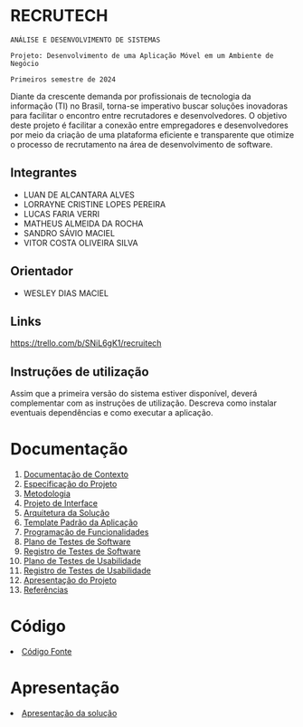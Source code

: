 # RECRUTECH

`ANÁLISE E DESENVOLVIMENTO DE SISTEMAS`

`Projeto: Desenvolvimento de uma Aplicação Móvel em um Ambiente de Negócio`

`Primeiros semestre de 2024`

Diante da crescente demanda por profissionais de tecnologia da informação (TI) no Brasil, torna-se imperativo buscar soluções inovadoras para facilitar o encontro entre recrutadores e desenvolvedores. O objetivo deste projeto é facilitar a conexão entre empregadores e desenvolvedores por meio da criação de uma plataforma eficiente e transparente que otimize o processo de recrutamento na área de desenvolvimento de software.

## Integrantes

* LUAN DE ALCANTARA ALVES
* LORRAYNE CRISTINE LOPES PEREIRA
* LUCAS FARIA VERRI
* MATHEUS ALMEIDA DA ROCHA 
* SANDRO SÁVIO MACIEL
* VITOR COSTA OLIVEIRA SILVA

## Orientador

* WESLEY DIAS MACIEL

## Links
https://trello.com/b/SNiL6gK1/recruitech

## Instruções de utilização

Assim que a primeira versão do sistema estiver disponível, deverá complementar com as instruções de utilização. Descreva como instalar eventuais dependências e como executar a aplicação.

# Documentação

<ol>
<li><a href="docs/01-Documentação de Contexto.md"> Documentação de Contexto</a></li>
<li><a href="docs/02-Especificação do Projeto.md"> Especificação do Projeto</a></li>
<li><a href="docs/03-Metodologia.md"> Metodologia</a></li>
<li><a href="docs/04-Projeto de Interface.md"> Projeto de Interface</a></li>
<li><a href="docs/05-Arquitetura da Solução.md"> Arquitetura da Solução</a></li>
<li><a href="docs/06-Template Padrão da Aplicação.md"> Template Padrão da Aplicação</a></li>
<li><a href="docs/07-Programação de Funcionalidades.md"> Programação de Funcionalidades</a></li>
<li><a href="docs/08-Plano de Testes de Software.md"> Plano de Testes de Software</a></li>
<li><a href="docs/09-Registro de Testes de Software.md"> Registro de Testes de Software</a></li>
<li><a href="docs/10-Plano de Testes de Usabilidade.md"> Plano de Testes de Usabilidade</a></li>
<li><a href="docs/11-Registro de Testes de Usabilidade.md"> Registro de Testes de Usabilidade</a></li>
<li><a href="docs/12-Apresentação do Projeto.md"> Apresentação do Projeto</a></li>
<li><a href="docs/13-Referências.md"> Referências</a></li>
</ol>

# Código

<li><a href="src/README.md"> Código Fonte</a></li>

# Apresentação

<li><a href="presentation/README.md"> Apresentação da solução</a></li>
